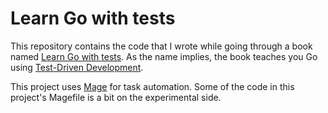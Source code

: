 # Learn Go with tests

This repository contains the code that I wrote while going through a book named [Learn Go with tests][0].
As the name implies, the book teaches you Go using [Test-Driven Development][1].

This project uses [Mage][2] for task automation.
Some of the code in this project's Magefile is a bit on the experimental side.

[0]: https://quii.gitbook.io/learn-go-with-tests
[1]: https://en.wikipedia.org/wiki/Test-driven_development
[2]: https://magefile.org